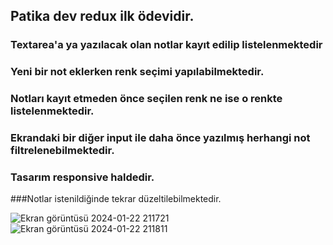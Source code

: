 

## Patika dev redux ilk ödevidir.

### Textarea'a ya yazılacak olan notlar kayıt edilip listelenmektedir
### Yeni bir not eklerken renk seçimi yapılabilmektedir.
### Notları kayıt etmeden önce seçilen renk ne ise o renkte listelenmektedir.
### Ekrandaki bir diğer input ile daha önce yazılmış herhangi not filtrelenebilmektedir.
### Tasarım responsive haldedir.
###Notlar  istenildiğinde tekrar düzeltilebilmektedir.





![Ekran görüntüsü 2024-01-22 211721](https://github.com/Eda-Inal/note-app/assets/119332810/ef2d79b2-14cf-453e-8025-2455bc07c2c1)
![Ekran görüntüsü 2024-01-22 211811](https://github.com/Eda-Inal/note-app/assets/119332810/7e3662f2-e787-4bfd-8fd1-e79d22ad2d74)
